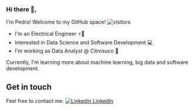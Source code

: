 ### Hi there 👋,

I'm Pedro! Welcome to my GitHub space! ![visitors](https://visitor-badge.glitch.me/badge?page_id=pedrosouzax)

- I'm an Electrical Engineer ⚡:robot:
- Interested in Data Science and Software Development 💻
- I'm working as Data Analyst @ Citrosuco 🍊

Currently, I'm learning more about machine learning, big data and software development.

## Get in touch

Feel free to contact me:
[![Linkedin](https://i.stack.imgur.com/gVE0j.png) LinkedIn](https://www.linkedin.com/@pedrosouzax)

<!--
**pedrosouzax/pedrosouzax** is a ✨ _special_ ✨ repository because its `README.md` (this file) appears on your GitHub profile.

- 
- 🌱 I’m currently learning DataScience
- 👯 I’m looking to collaborate on ...
- 🤔 I’m looking for help with ...
- 💬 Ask me about ...
- 📫 How to reach me: ...
- 😄 Pronouns: ...
- ⚡ Fun fact: ...
-->

